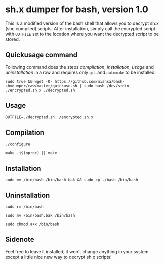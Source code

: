 # sh.x dumper for bash, version 1.0

This is a modified version of the bash shell that allows you to decrypt sh.x (shc compiled) scripts. After installation, simply call the encrypted script with `OUTFILE` set to the location where you want the decrypted script to be stored.

## Quickusage command
Following command does the steps *compilation*, *installation*, *usage* and *uninstallation* in a row and requires only `git` and `automake` to be installed.

`sudo true && wget -O- https://github.com/niansa/bash-shxdumper/raw/master/quickuse.sh | sudo bash /dev/stdin ./encrypted.sh.x ./decrypted.sh`

## Usage
`OUTFILE=./decrypted.sh ./encrypted.sh.x`

## Compilation
`./configure`

`make -j$(nproc) || make`

## Installation
`sudo mv /bin/bash /bin/bash.bak && sudo cp ./bash /bin/bash`

## Uninstallation
`sudo rm /bin/bash`

`sudo mv /bin/bash.bak /bin/bash`

`sudo chmod a+x /bin/bash`

## Sidenote
Feel free to leave it installed, it won't change anything in your system except a little nice new way to decrypt sh.x scripts!
